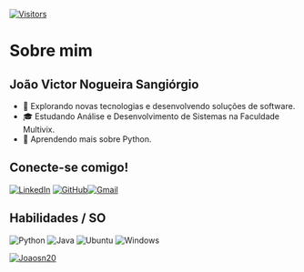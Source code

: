 
[![Visitors](https://api.visitorbadge.io/api/visitors?path=Joaosn20&label=Visitantes&labelColor=%23000000&countColor=%230088ff)](https://visitorbadge.io/status?path=Joaosn20)

# Sobre mim
## João Victor Nogueira Sangiórgio
- 🤔 Explorando novas tecnologias e desenvolvendo soluções de software.
- 🎓 Estudando Análise e Desenvolvimento de Sistemas na Faculdade Multivix.
- 🐍 Aprendendo mais sobre Python.

## Conecte-se comigo!


[![LinkedIn](https://img.shields.io/badge/LinkedIn-0077B5?style=for-the-badge&logo=linkedin&logoColor=white)](https://www.linkedin.com/in/joaonog/)  [![GitHub](https://img.shields.io/badge/GitHub-100000?style=for-the-badge&logo=github&logoColor=white)](https://github.com/Joaosn20)[![Gmail](https://img.shields.io/badge/Gmail-333333?style=for-the-badge&logo=gmail&logoColor=red)](mailto:joaovictorsn15@gmail.com)

## Habilidades / SO
![Python](https://img.shields.io/badge/python-black?style=for-the-badge&logo=python&logoColor=ffdd54) ![Java](https://img.shields.io/badge/java-black.svg?style=for-the-badge&logo=openjdk&logoColor=white) ![Ubuntu](https://img.shields.io/badge/Ubuntu-black?style=for-the-badge&logo=ubuntu&logoColor=2CA5E0) ![Windows](https://img.shields.io/badge/Windows-000?style=for-the-badge&logo=windows&logoColor=2CA5E0)

[![Joaosn20](https://github-readme-stats.vercel.app/api?username=Joaosn20&theme=tokyonight&show_icons=true)](https://github.com/anuraghazra/github-readme-stats)
